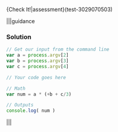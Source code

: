 {Check It!|assessment}(test-3029070503)

|||guidance
### Solution
```javascript
// Get our input from the command line
var a = process.argv[2]
var b = process.argv[3]
var c = process.argv[4]

// Your code goes here

// Math
var num = a * (+b + c/3)

// Outputs
console.log( num )
```
|||
